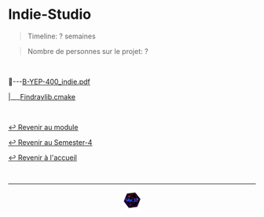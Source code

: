 # Indie-Studio

> Timeline: ? semaines

> Nombre de personnes sur le projet: ?

<br>

📂---[B-YEP-400_indie.pdf](https://github.com/Studio-17/Epitech-Subjects/blob/main/Semester-4/B-YEP-400/Indie-Studio/B-YEP-400_indie.pdf)

|\_\_\_[Findraylib.cmake](https://github.com/Studio-17/Epitech-Subjects/blob/main/Semester-4/B-YEP-400/Indie-Studio/Findraylib.cmake)


<br>

[↩️ Revenir au module](https://github.com/Studio-17/Epitech-Subjects/tree/main/Semester-4/B-YEP-400)

[↩️ Revenir au Semester-4](https://github.com/Studio-17/Epitech-Subjects/tree/main/Semester-4)

[↩️ Revenir à l'accueil](https://github.com/Studio-17/Epitech-Subjects)

<br>

---

<div align="center">

<a href="https://github.com/Studio-17" target="_blank"><img src="../../../assets/voc17.gif" width="40"></a>

</div>